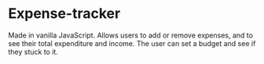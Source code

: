 # Expense-tracker
Made in vanilla JavaScript.
Allows users to add or remove expenses, and to see their total expenditure and income.
The user can set a budget and see if they stuck to it.
